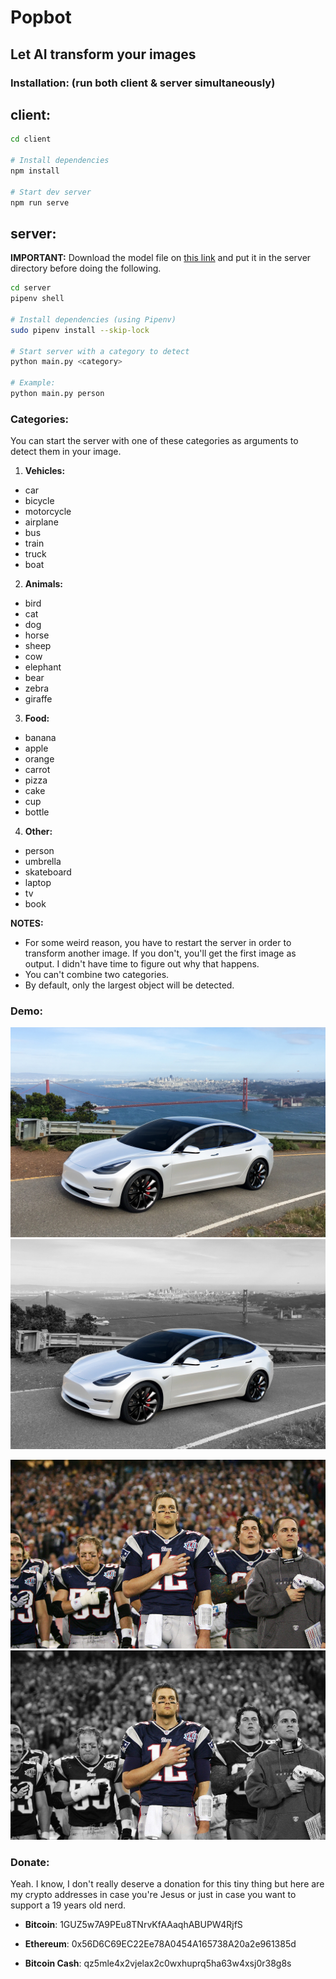 # Popbot
## Let AI transform your images

### Installation: (run both client & server simultaneously)
## client:
````bash
cd client

# Install dependencies
npm install

# Start dev server
npm run serve

````

## server:

**IMPORTANT:** Download the model file on [this link](https://github.com/matterport/Mask_RCNN/releases/download/v2.0/mask_rcnn_coco.h5) and put it in the server directory before doing the following.
````bash
cd server
pipenv shell

# Install dependencies (using Pipenv)
sudo pipenv install --skip-lock

# Start server with a category to detect
python main.py <category>

# Example:
python main.py person
````
### Categories:
You can start the server with one of these categories as arguments to detect them in your image.

1. **Vehicles:**
* car
* bicycle
* motorcycle
* airplane
* bus
* train
* truck
* boat

2. **Animals:**
* bird
* cat
* dog
* horse
* sheep
* cow
* elephant
* bear
* zebra
* giraffe

3. **Food:**
* banana
* apple
* orange
* carrot
* pizza
* cake
* cup
* bottle

4. **Other:**
* person
* umbrella
* skateboard
* laptop
* tv
* book

**NOTES:**
- For some weird reason, you have to restart the server in order to transform another image. If you don't, you'll get the first image as output. I didn't have time to figure out why that happens.
- You can't combine two categories.
- By default, only the largest object will be detected.

### Demo:

<p align="center">
<img src="demo/tesla.jpg">
<img src="demo/newtesla.jpg">
</p>
<p align="center">
<img src="demo/brady.jpg">
<img src="demo/newbrady.jpg">
</p>


### Donate:

Yeah. I know, I don't really deserve a donation for this tiny thing but here are my crypto addresses in case you're Jesus or just in case you want to support a 19 years old nerd.

* **Bitcoin**: 1GUZ5w7A9PEu8TNrvKfAAaqhABUPW4RjfS

* **Ethereum**: 0x56D6C69EC22Ee78A0454A165738A20a2e961385d

* **Bitcoin Cash**: qz5mle4x2vjelax2c0wxhuprq5ha63w4xsj0r38g8s
